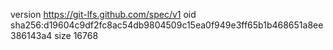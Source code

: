 version https://git-lfs.github.com/spec/v1
oid sha256:d19604c9df2fc8ac54db9804509c15ea0f949e3ff65b1b468651a8ee386143a4
size 16768
